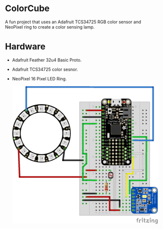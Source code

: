# ColorCube
A fun project that uses an Adafruit TCS34725 RGB color sensor and NeoPixel ring to create a color sensing lamp.

# Hardware
* Adafruit Feather 32u4 Basic Proto.
* Adafruit TCS34725 color sesnor.
* NeoPixel 16 Pixel LED Ring.

  ![Schematic](images/Schematic.png)
